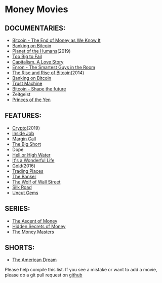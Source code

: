 # Money Movies

## DOCUMENTARIES:
* [Bitcoin - The End of Money as We Know It](https://www.youtube.com/watch?v=lUF6klWuB38) 
* [Banking on Bitcoin](https://www.youtube.com/watch?v=tmxqlSevtkQ)
* [Planet of the Humans](https://www.youtube.com/watch?v=4pXCftKF4uI)(2019)
* [Too Big to Fail](https://www.youtube.com/watch?v=s9IdOU5Z_Ic)
* [Capitalism, A Love Story](https://www.youtube.com/watch?v=JeROnVUADj0)
* [Enron - The Smartest Guys in the Room](https://www.youtube.com/watch?v=-w6duQhWuVk)
* [The Rise and Rise of Bitcoin](https://www.youtube.com/watch?v=gcwnpvODd-8)(2014)
* [Banking on Bitcoin](https://www.youtube.com/watch?v=tmxqlSevtkQ)
* [Trust Machine](https://www.youtube.com/watch?v=hvohNgVWKvw)
* [Bitcoin - Shape the future](https://www.youtube.com/watch?v=WzAt9o84sZA)
* Zeitgeist
* [Princes of the Yen](https://www.youtube.com/watch?v=sDg_psWTMRM)
## FEATURES:
* [Crypto](https://www.youtube.com/watch?v=kYZut3DWvek)(2019)
* [Inside Job](https://www.youtube.com/watch?v=XBZfsb7OO_k)
* [Margin Call](https://www.youtube.com/watch?v=IjZ-ke1kJrA)
* [The Big Short](https://www.youtube.com/watch?v=vgqG3ITMv1Q)
* Dope
* [Hell or High Water](https://www.youtube.com/watch?v=JQoqsKoJVDw)
* [It's a Wonderful Life](https://www.youtube.com/watch?v=OTJCI1FNBfA)
* [Gold](https://www.youtube.com/watch?v=gdLXPv5NsA4)(2016)
* [Trading Places](https://www.youtube.com/watch?v=Fupg2r1EJ9w)
* [The Banker](https://www.youtube.com/watch?v=hp33zFcvyRU)
* [The Wolf of Wall Street](https://www.youtube.com/watch?v=iszwuX1AK6A)
* [Silk Road](https://www.youtube.com/watch?v=dX5Ehq3BTgk)
* [Uncut Gems](https://www.youtube.com/watch?v=vTfJp2Ts9X8)
## SERIES:
* [ The Ascent of Money](https://www.youtube.com/watch?v=o3C-OaWTB_U)
* [Hidden Secrets of Money](https://www.youtube.com/watch?v=dcUJwXhsv1A)
* [The Money Masters](https://www.youtube.com/watch?v=T76_dy8PraE)
## SHORTS:
* [The American Dream](http://theamericandreamfilm.com/view-trailer.php)

Please help compile this list. If you see a mistake or want to add a movie, please do a git pull request on [github](https://github.com/dykstranet/moneymovies)  
